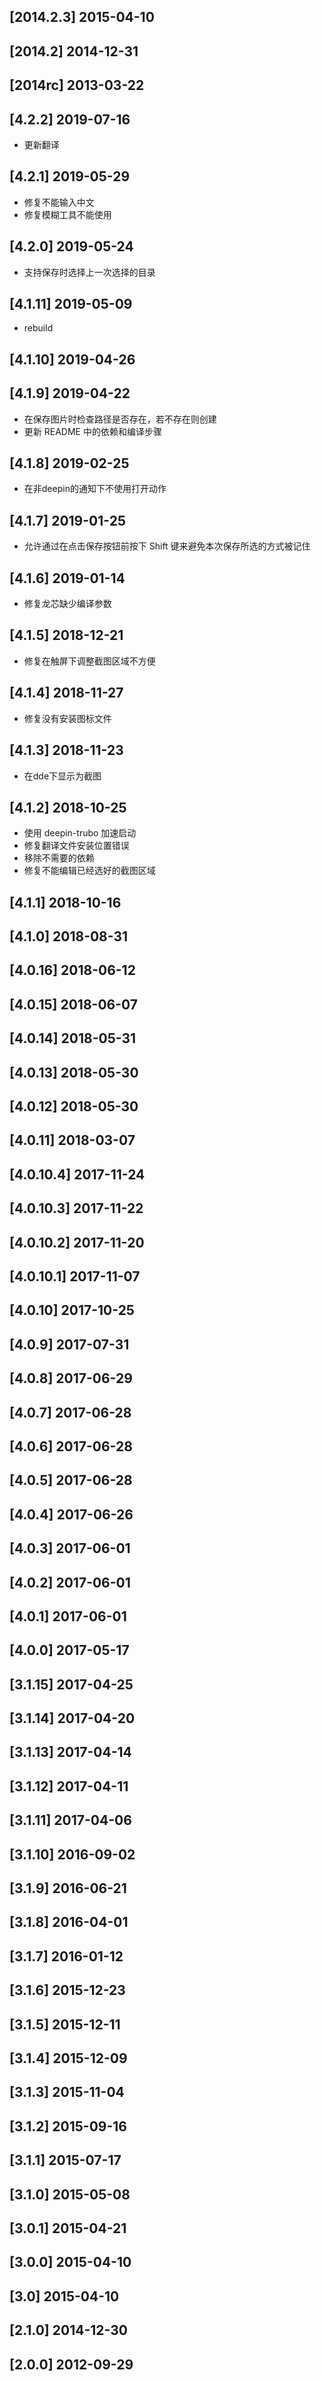 ## [2014.2.3] 2015-04-10


## [2014.2] 2014-12-31


## [2014rc] 2013-03-22


## [4.2.2] 2019-07-16

*  更新翻译

## [4.2.1] 2019-05-29

*  修复不能输入中文
*  修复模糊工具不能使用

## [4.2.0] 2019-05-24

*  支持保存时选择上一次选择的目录

## [4.1.11] 2019-05-09

*  rebuild

## [4.1.10] 2019-04-26


## [4.1.9] 2019-04-22

*  在保存图片时检查路径是否存在，若不存在则创建
*  更新 README 中的依赖和编译步骤

## [4.1.8] 2019-02-25

*  在非deepin的通知下不使用打开动作

## [4.1.7] 2019-01-25

*  允许通过在点击保存按钮前按下 Shift 键来避免本次保存所选的方式被记住

## [4.1.6] 2019-01-14

*  修复龙芯缺少编译参数

## [4.1.5] 2018-12-21

*  修复在触屏下调整截图区域不方便

## [4.1.4] 2018-11-27

*  修复没有安装图标文件

## [4.1.3] 2018-11-23

*  在dde下显示为截图

## [4.1.2] 2018-10-25

*  使用 deepin-trubo 加速启动
*  修复翻译文件安装位置错误
*  移除不需要的依赖
*  修复不能编辑已经选好的截图区域

## [4.1.1] 2018-10-16


## [4.1.0] 2018-08-31


## [4.0.16] 2018-06-12


## [4.0.15] 2018-06-07


## [4.0.14] 2018-05-31


## [4.0.13] 2018-05-30


## [4.0.12] 2018-05-30


## [4.0.11] 2018-03-07


## [4.0.10.4] 2017-11-24


## [4.0.10.3] 2017-11-22


## [4.0.10.2] 2017-11-20


## [4.0.10.1] 2017-11-07


## [4.0.10] 2017-10-25


## [4.0.9] 2017-07-31


## [4.0.8] 2017-06-29


## [4.0.7] 2017-06-28


## [4.0.6] 2017-06-28


## [4.0.5] 2017-06-28


## [4.0.4] 2017-06-26


## [4.0.3] 2017-06-01


## [4.0.2] 2017-06-01


## [4.0.1] 2017-06-01


## [4.0.0] 2017-05-17


## [3.1.15] 2017-04-25


## [3.1.14] 2017-04-20


## [3.1.13] 2017-04-14


## [3.1.12] 2017-04-11


## [3.1.11] 2017-04-06


## [3.1.10] 2016-09-02


## [3.1.9] 2016-06-21


## [3.1.8] 2016-04-01


## [3.1.7] 2016-01-12


## [3.1.6] 2015-12-23


## [3.1.5] 2015-12-11


## [3.1.4] 2015-12-09


## [3.1.3] 2015-11-04


## [3.1.2] 2015-09-16


## [3.1.1] 2015-07-17


## [3.1.0] 2015-05-08


## [3.0.1] 2015-04-21


## [3.0.0] 2015-04-10


## [3.0] 2015-04-10


## [2.1.0] 2014-12-30


## [2.0.0] 2012-09-29


